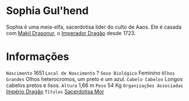 <!-- TITLE: Sophia Gul'hend -->
<!-- SUBTITLE: A Sacerdotisa Mor -->

# Sophia Gul'hend
Sophia é uma meia-elfa, sacerdotisa líder do culto de Aaos. Ele é casada com [Makil Drasonur](http://localhost/individuos/makil-drasonur#makil-drasonur), o [Imperador Dragão](http://localhost/rankings-e-titulos/imperador-dragao#imperador-dragao) desde 1723.

# Informações
`Nascimento` 1651
`Local de Nascimento` ?
`Sexo Biológico` Feminino
`Olhos Grandes` Olhos heterocromos, um preto e um azul.
`Cabelo Cabelos` Longos cabelos pretos e lisos.
`Altura` 1,66 m
`Peso` 54 Kg
`Organizações Associadas` [Império Dragão](http://localhost/faccoes/imperio-dragao#imperio-dragao)
`Títulos` [Sacerdotisa Mor]()

